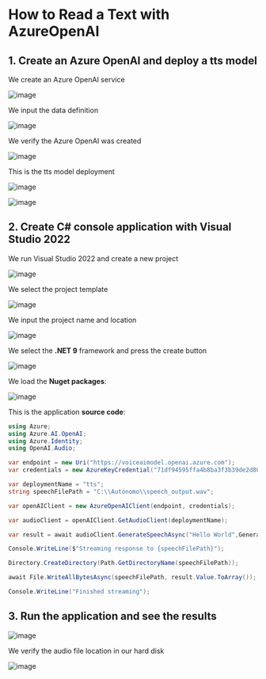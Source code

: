 # How to Read a Text with AzureOpenAI

## 1. Create an Azure OpenAI and deploy a tts model

We create an Azure OpenAI service

![image](https://github.com/user-attachments/assets/9ada8093-bcac-427b-acf1-e68519ff7e09)

We input the data definition

![image](https://github.com/user-attachments/assets/4c7629cb-7e08-44f3-afd0-42ca8e7033b8)

We verify the Azure OpenAI was created

![image](https://github.com/user-attachments/assets/a4dd9743-d547-463e-b5f7-32cbd7758289)

This is the tts model deployment

![image](https://github.com/user-attachments/assets/0314d263-9294-4daa-9a74-147fdb5ff324)

![image](https://github.com/user-attachments/assets/e2d78e86-fe43-4a8f-b018-9c0cedc6527e)

## 2. Create C# console application with Visual Studio 2022

We run Visual Studio 2022 and create a new project

![image](https://github.com/user-attachments/assets/a4e3849e-8648-4e9c-b78f-aa2474cf2665)

We select the project template

![image](https://github.com/user-attachments/assets/37af0b2b-8f65-483b-9a8d-78f160ef5fda)

We input the project name and location

![image](https://github.com/user-attachments/assets/c2ff9857-00e3-42ad-bbda-390f7da8cdb7)

We select the **.NET 9** framework and press the create button

![image](https://github.com/user-attachments/assets/68303c1b-9a83-462b-ae19-3fb52d229dd1)

We load the **Nuget packages**:

![image](https://github.com/user-attachments/assets/5c4d9bac-ec01-40ee-a6fe-9571cd4a6cc2)

This is the application **source code**:

```csharp
using Azure;
using Azure.AI.OpenAI;
using Azure.Identity;
using OpenAI.Audio;

var endpoint = new Uri("https://voiceaimodel.openai.azure.com");
var credentials = new AzureKeyCredential("71df94595ffa4b8ba3f3b39de2d80ae9");

var deploymentName = "tts";
string speechFilePath = "C:\\Autónomo\\speech_output.wav";

var openAIClient = new AzureOpenAIClient(endpoint, credentials);

var audioClient = openAIClient.GetAudioClient(deploymentName);

var result = await audioClient.GenerateSpeechAsync("Hello World",GeneratedSpeechVoice.Echo);

Console.WriteLine($"Streaming response to {speechFilePath}");

Directory.CreateDirectory(Path.GetDirectoryName(speechFilePath));

await File.WriteAllBytesAsync(speechFilePath, result.Value.ToArray());

Console.WriteLine("Finished streaming");
```

## 3. Run the application and see the results

![image](https://github.com/user-attachments/assets/f077281d-b2f7-40c9-94e6-69798fb83597)

We verify the audio file location in our hard disk

![image](https://github.com/user-attachments/assets/4e0bd094-28a3-404d-a7b3-8bb5b136e8fa)
